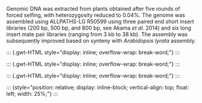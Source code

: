 Genomic DNA was extracted from plants obtained after five rounds of
forced selfing, with heterozygosity reduced to 0.04%. The genome was
assembled using ALLPATHS-LG R50599 using three paired end short insert
libraries (200 bp, 500 bp, and 800 bp, see Akama *et al*. 2014) and six
long insert mate pair libraries (ranging from 3 kb to 38 kb). The
assembly was subsequently improved based on synteny with *Arabidopsis
lyrata* assembly.

::: {.gwt-HTML style="display: inline; overflow-wrap: break-word;"}
:::

::: {.gwt-HTML style="display: inline; overflow-wrap: break-word;"}
:::

::: {.gwt-HTML style="display: inline; overflow-wrap: break-word;"}
:::

::: {style="position: relative; display: inline-block; vertical-align: top; float: left; width: 25%;"}
:::
